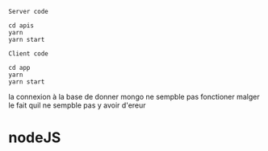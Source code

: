 
`Server code`

```
cd apis
yarn 
yarn start
```
`Client code`
```
cd app
yarn 
yarn start
```

la connexion à la base de donner mongo ne sempble pas fonctioner malger le fait quil ne sempble pas y avoir d'ereur 




# nodeJS
